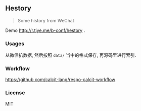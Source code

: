 
Hestory
----

> Some history from WeChat

Demo http://r.tiye.me/b-conf/hestory .

### Usages

从微信扒数据, 然后按照 `data/` 当中的格式保存, 再源码里进行索引.

### Workflow

https://github.com/calcit-lang/respo-calcit-workflow

### License

MIT
